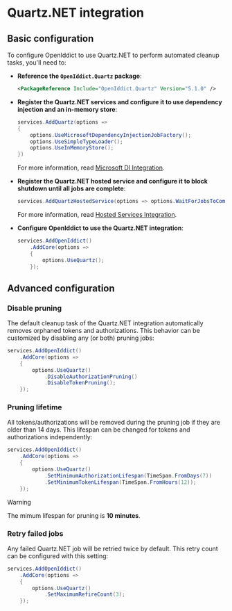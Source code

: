 # Quartz.NET integration

## Basic configuration

To configure OpenIddict to use Quartz.NET to perform automated cleanup tasks, you'll need to:
  - **Reference the `OpenIddict.Quartz` package**:

    ```xml
    <PackageReference Include="OpenIddict.Quartz" Version="5.1.0" />
    ```

  - **Register the Quartz.NET services and configure it to use dependency injection and an in-memory store**:

    ```csharp
    services.AddQuartz(options =>
    {
        options.UseMicrosoftDependencyInjectionJobFactory();
        options.UseSimpleTypeLoader();
        options.UseInMemoryStore();
    })
    ```

    For more information, read [Microsoft DI Integration](https://www.quartz-scheduler.net/documentation/quartz-3.x/packages/microsoft-di-integration.html).

  - **Register the Quartz.NET hosted service and configure it to block shutdown until all jobs are complete**:

    ```csharp
    services.AddQuartzHostedService(options => options.WaitForJobsToComplete = true);
    ```

    For more information, read [Hosted Services Integration](https://www.quartz-scheduler.net/documentation/quartz-3.x/packages/hosted-services-integration.html).

  - **Configure OpenIddict to use the Quartz.NET integration**:

    ```csharp
    services.AddOpenIddict()
        .AddCore(options =>
        {
            options.UseQuartz();
        });
    ```

## Advanced configuration

### Disable pruning

The default cleanup task of the Quartz.NET integration automatically removes orphaned tokens and authorizations.
This behavior can be customized by disabling any (or both) pruning jobs:

```csharp
services.AddOpenIddict()
    .AddCore(options =>
    {
        options.UseQuartz()
            .DisableAuthorizationPruning()
            .DisableTokenPruning();
    });
```

### Pruning lifetime

All tokens/authorizations will be removed during the pruning job if they are older than 14 days.
This lifespan can be changed for tokens and authorizations independently:

```csharp
services.AddOpenIddict()
    .AddCore(options =>
    {
        options.UseQuartz()
            .SetMinimumAuthorizationLifespan(TimeSpan.FromDays(7))
            .SetMinimumTokenLifespan(TimeSpan.FromHours(12));
    });
```

> [!WARNING]
> The mimum lifespan for pruning is **10 minutes**.

### Retry failed jobs

Any failed Quartz.NET job will be retried twice by default.
This retry count can be configured with this setting:

```csharp
services.AddOpenIddict()
    .AddCore(options =>
    {
        options.UseQuartz()
            .SetMaximumRefireCount(3);
    });
```
